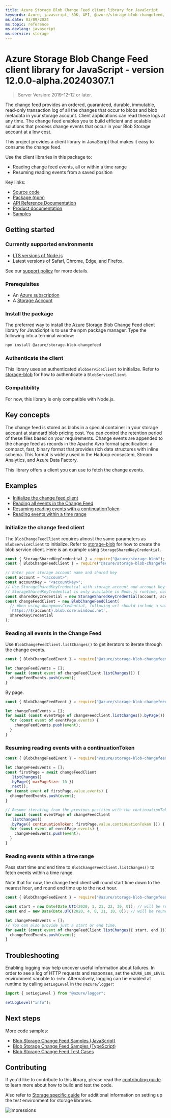 ```yaml
---
title: Azure Storage Blob Change Feed client library for JavaScript
keywords: Azure, javascript, SDK, API, @azure/storage-blob-changefeed, storage
ms.date: 03/09/2024
ms.topic: reference
ms.devlang: javascript
ms.service: storage
---
```

# Azure Storage Blob Change Feed client library for JavaScript - version 12.0.0-alpha.20240307.1 


> Server Version: 2019-12-12 or later.

The change feed provides an ordered, guaranteed, durable, immutable, read-only transaction log of all the changes that occur to blobs and blob metadata in your storage account. Client applications can read these logs at any time. The change feed enables you to build efficient and scalable solutions that process change events that occur in your Blob Storage account at a low cost.

This project provides a client library in JavaScript that makes it easy to consume the change feed.

Use the client libraries in this package to:

- Reading change feed events, all or within a time range
- Resuming reading events from a saved position

Key links:

- [Source code](https://github.com/Azure/azure-sdk-for-js/tree/main/sdk/storage/storage-blob-changefeed)
- [Package (npm)](https://www.npmjs.com/package/@azure/storage-blob-changefeed/)
- [API Reference Documentation](/javascript/api/@azure/storage-blob-changefeed)
- [Product documentation](/azure/storage/blobs/storage-blob-change-feed)
- [Samples](https://github.com/Azure/azure-sdk-for-js/tree/main/sdk/storage/storage-blob-changefeed/samples)

## Getting started

### Currently supported environments

- [LTS versions of Node.js](https://github.com/nodejs/release#release-schedule)
- Latest versions of Safari, Chrome, Edge, and Firefox.

See our [support policy](https://github.com/Azure/azure-sdk-for-js/blob/main/SUPPORT.md) for more details.

### Prerequisites

- An [Azure subscription](https://azure.microsoft.com/free/)
- A [Storage Account](/azure/storage/blobs/storage-quickstart-blobs-portal)

### Install the package

The preferred way to install the Azure Storage Blob Change Feed client library for JavaScript is to use the npm package manager. Type the following into a terminal window:

```bash
npm install @azure/storage-blob-changefeed
```

### Authenticate the client

This library uses an authenticated `BlobServiceClient` to initialize. Refer to [storage-blob](https://github.com/Azure/azure-sdk-for-js/tree/main/sdk/storage/storage-blob#authenticate-the-client) for how to authenticate a `BlobServiceClient`.

### Compatibility

For now, this library is only compatible with Node.js.

## Key concepts

The change feed is stored as blobs in a special container in your storage account at standard blob pricing cost. You can control the retention period of these files based on your requirements. Change events are appended to the change feed as records in the Apache Avro format specification: a compact, fast, binary format that provides rich data structures with inline schema. This format is widely used in the Hadoop ecosystem, Stream Analytics, and Azure Data
Factory.

This library offers a client you can use to fetch the change events.

## Examples

- [Initialize the change feed client](#initialize-the-change-feed-client "Initialize the change feed client")
- [Reading all events in the Change Feed](#reading-all-events-in-the-change-feed "Reading all events in the Change Feed")
- [Resuming reading events with a continuationToken](#resuming-reading-events-with-a-continuationtoken "Resuming reading events with a continuationToken")
- [Reading events within a time range](#reading-events-within-a-time-range "Reading events within a time range")

### Initialize the change feed client

The `BlobChangeFeedClient` requires almost the same parameters as `BlobServiceClient` to initialize. Refer to [storage-blob](https://github.com/Azure/azure-sdk-for-js/tree/main/sdk/storage/storage-blob#create-the-blob-service-client) for how to create the blob service client. Here is an example using `StorageSharedKeyCredential`.

```javascript
const { StorageSharedKeyCredential } = require("@azure/storage-blob");
const { BlobChangeFeedClient } = require("@azure/storage-blob-changefeed");

// Enter your storage account name and shared key
const account = "<account>";
const accountKey = "<accountkey>";
// Use StorageSharedKeyCredential with storage account and account key
// StorageSharedKeyCredential is only available in Node.js runtime, not in browsers
const sharedKeyCredential = new StorageSharedKeyCredential(account, accountKey);
const changeFeedClient = new BlobChangeFeedClient(
  // When using AnonymousCredential, following url should include a valid SAS or support public access
  `https://${account}.blob.core.windows.net`,
  sharedKeyCredential
);
```

### Reading all events in the Change Feed

Use `BlobChangeFeedClient.listChanges()` to get iterators to iterate through the change events.

```javascript
const { BlobChangeFeedEvent } = require("@azure/storage-blob-changefeed");

let changeFeedEvents = [];
for await (const event of changeFeedClient.listChanges()) {
  changeFeedEvents.push(event);
}
```

By page.

```javascript
const { BlobChangeFeedEvent } = require("@azure/storage-blob-changefeed");

let changeFeedEvents = [];
for await (const eventPage of changeFeedClient.listChanges().byPage()) {
  for (const event of eventPage.events) {
    changeFeedEvents.push(event);
  }
}
```

### Resuming reading events with a continuationToken

```javascript
const { BlobChangeFeedEvent } = require("@azure/storage-blob-changefeed");

let changeFeedEvents = [];
const firstPage = await changeFeedClient
  .listChanges()
  .byPage({ maxPageSize: 10 })
  .next();
for (const event of firstPage.value.events) {
  changeFeedEvents.push(event);
}

// Resume iterating from the previous position with the continuationToken.
for await (const eventPage of changeFeedClient
  .listChanges()
  .byPage({ continuationToken: firstPage.value.continuationToken })) {
  for (const event of eventPage.events) {
    changeFeedEvents.push(event);
  }
}
```

### Reading events within a time range

Pass start time and end time to `BlobChangeFeedClient.listChanges()` to fetch events within a time range.

Note that for now, the change feed client will round start time down to the nearest hour, and round end time up to the next hour.

```javascript
const { BlobChangeFeedEvent } = require("@azure/storage-blob-changefeed");

const start = new Date(Date.UTC(2020, 1, 21, 22, 30, 0)); // will be rounded down to 22:00
const end = new Date(Date.UTC(2020, 4, 8, 21, 10, 0)); // will be rounded up to 22:00

let changeFeedEvents = [];
// You can also provide just a start or end time.
for await (const event of changeFeedClient.listChanges({ start, end })) {
  changeFeedEvents.push(event);
}
```

## Troubleshooting

Enabling logging may help uncover useful information about failures. In order to see a log of HTTP requests and responses, set the `AZURE_LOG_LEVEL` environment variable to `info`. Alternatively, logging can be enabled at runtime by calling `setLogLevel` in the `@azure/logger`:

```javascript
import { setLogLevel } from "@azure/logger";

setLogLevel("info");
```

## Next steps

More code samples:

- [Blob Storage Change Feed Samples (JavaScript)](https://github.com/Azure/azure-sdk-for-js/tree/main/sdk/storage/storage-blob-changefeed/samples/v12-beta/javascript)
- [Blob Storage Change Feed Samples (TypeScript)](https://github.com/Azure/azure-sdk-for-js/tree/main/sdk/storage/storage-blob-changefeed/samples/v12-beta/typescript)
- [Blob Storage Change Feed Test Cases](https://github.com/Azure/azure-sdk-for-js/tree/main/sdk/storage/storage-blob-changefeed/test/)

## Contributing

If you'd like to contribute to this library, please read the [contributing guide](https://github.com/Azure/azure-sdk-for-js/blob/main/CONTRIBUTING.md) to learn more about how to build and test the code.

Also refer to [Storage specific guide](https://github.com/Azure/azure-sdk-for-js/blob/main/sdk/storage/CONTRIBUTING.md) for additional information on setting up the test environment for storage libraries.

![Impressions](https://azure-sdk-impressions.azurewebsites.net/api/impressions/azure-sdk-for-js%2Fsdk%2Fstorage%2Fstorage-blob-changefeed%2FREADME.png)

